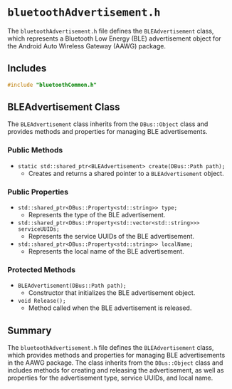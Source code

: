 # `bluetoothAdvertisement.h`

The `bluetoothAdvertisement.h` file defines the `BLEAdvertisement` class, which represents a Bluetooth Low Energy (BLE) advertisement object for the Android Auto Wireless Gateway (AAWG) package.

## Includes

```cpp
#include "bluetoothCommon.h"
```

## BLEAdvertisement Class

The `BLEAdvertisement` class inherits from the `DBus::Object` class and provides methods and properties for managing BLE advertisements.

### Public Methods

- `static std::shared_ptr<BLEAdvertisement> create(DBus::Path path);`
  - Creates and returns a shared pointer to a `BLEAdvertisement` object.

### Public Properties

- `std::shared_ptr<DBus::Property<std::string>> type;`
  - Represents the type of the BLE advertisement.
- `std::shared_ptr<DBus::Property<std::vector<std::string>>> serviceUUIDs;`
  - Represents the service UUIDs of the BLE advertisement.
- `std::shared_ptr<DBus::Property<std::string>> localName;`
  - Represents the local name of the BLE advertisement.

### Protected Methods

- `BLEAdvertisement(DBus::Path path);`
  - Constructor that initializes the BLE advertisement object.
- `void Release();`
  - Method called when the BLE advertisement is released.

## Summary

The `bluetoothAdvertisement.h` file defines the `BLEAdvertisement` class, which provides methods and properties for managing BLE advertisements in the AAWG package. The class inherits from the `DBus::Object` class and includes methods for creating and releasing the advertisement, as well as properties for the advertisement type, service UUIDs, and local name.

